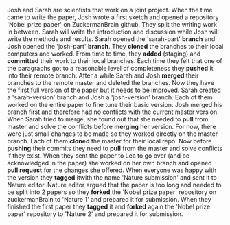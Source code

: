 Josh and Sarah are scientists that work on a joint project. When the time came to write the paper, Josh wrote a first sketch and opened a repository &#39;Nobel prize paper&#39; on ZuckermanBrain github. They split the writing work in between. Sarah will write the introduction and discussion while Josh will write the methods and results. Sarah opened the &#39;sarah-part&#39; **branch** and Josh opened the &#39;josh-part&#39; **branch**. They **cloned** the branches to their local computers and worked. From time to time, they **added** (staging) and **committed** their work to their local branches. Each time they felt that one of the paragraphs got to a reasonable level of completeness they **pushed** it into their remote branch. After a while Sarah and Josh **merged** their branches to the remote master and deleted the branches.  Now they have the first full version of the paper but it needs to be improved. Sarah created a &#39;sarah-version&#39; branch and Josh a &#39;josh-version&#39; branch. Each of them worked on the entire paper to fine tune their basic version. Josh merged his branch first and therefore had no conflicts with the current master version. When Sarah tried to merge, she found out that she needed to **pull** from master and solve the conflicts before **merging** her version. For now, there were just small changes to be made so they worked directly on the master branch. Each of them **cloned** the master for their local repo. Now before **pushing** their commits they need to **pull** from the master and solve conflicts if they exist. When they sent the paper to Lea to go over (and be acknowledged in the paper) she worked on her own branch and opened **pull request**  for the changes she offered. When everyone was happy with the version they **tagged** itwith the name &#39;Nature submission&#39; and sent it to Nature editor. Nature editor argued that the paper is too long and needed to be split into 2 papers so they **forked** the &#39;Nobel prize paper&#39; repository on zuckermanBrain to &#39;Nature 1&#39; and prepared it for submission. When they finished the first paper they **tagged** it and **forked** again the &#39;Nobel prize paper&#39; repository to &#39;Nature 2&#39; and prepared it for submission.
